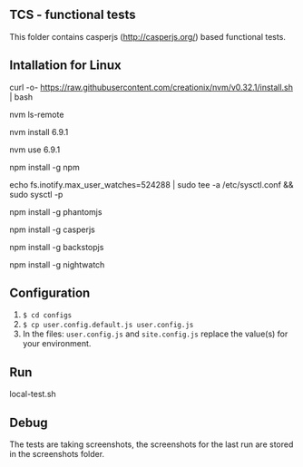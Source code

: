 ## TCS - functional tests

This folder contains casperjs (http://casperjs.org/) based functional tests.

## Intallation for Linux

curl -o- https://raw.githubusercontent.com/creationix/nvm/v0.32.1/install.sh | bash

nvm ls-remote

nvm install 6.9.1

nvm use 6.9.1

npm install -g npm

echo fs.inotify.max_user_watches=524288 | sudo tee -a /etc/sysctl.conf && sudo sysctl -p

npm install -g phantomjs

npm install -g casperjs

npm install -g backstopjs

npm install -g nightwatch

## Configuration

1. ```$ cd configs```
2. ```$ cp user.config.default.js user.config.js```
3. In the files: ```user.config.js``` and ```site.config.js``` replace the value(s) for your environment.

## Run

local-test.sh

## Debug

The tests are taking screenshots, the screenshots for the last run are stored in the screenshots folder.
